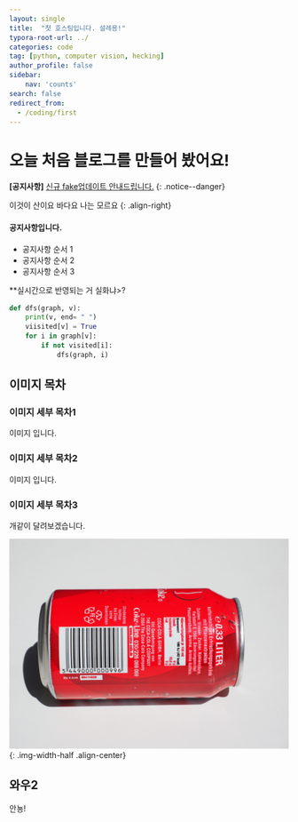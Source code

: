 ```yaml
---
layout: single
title:  "첫 호스팅입니다. 설레용!"
typora-root-url: ../
categories: code
tag: [python, computer vision, hecking]
author_profile: false
sidebar:
    nav: 'counts'
search: false
redirect_from:
  - /coding/first
---
```


# 오늘 처음 블로그를 만들어 봤어요!

**[공지사항]** [신규 fake업데이트 안내드립니다.](https://google.com/)
{: .notice--danger}

이것이 산이요 바다요 나는 모르요
{: .align-right}


<div class='notice--success'>
<h4>공지사항입니다.</h4>
<ul>
    <li>공지사항 순서 1</li>
    <li>공지사항 순서 2</li>
    <li>공지사항 순서 3</li>

</ul>
</div>

**실시간으로 반영되는 거 실화냐>?

```python
def dfs(graph, v):
    print(v, end= " ")
    viisited[v] = True
    for i in graph[v]:
        if not visited[i]:
            dfs(graph, i)
```

## 이미지 목차

### 이미지 세부 목차1

이미지 입니다.

### 이미지 세부 목차2

이미지 입니다.

### 이미지 세부 목차3


개같이 달려보겠습니다.

![coke](/images/2023-10-16-first/coke.jpg){: .img-width-half .align-center}

## 와우2

안뇽!

